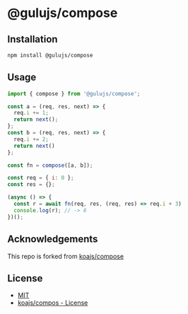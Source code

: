 # @gulujs/compose

## Installation

```sh
npm install @gulujs/compose
```

## Usage

```js
import { compose } from '@gulujs/compose';

const a = (req, res, next) => {
  req.i += 1;
  return next();
};
const b = (req, res, next) => {
  req.i += 2;
  return next()
};

const fn = compose([a, b]);

const req = { i: 0 };
const res = {};

(async () => {
  const r = await fn(req, res, (req, res) => req.i + 3)
  console.log(r); // -> 6
})();
```

## Acknowledgements

This repo is forked from [koajs/compose](https://github.com/koajs/compose)

## License

- [MIT](LICENSE)
- [koajs/compos - License](https://github.com/koajs/compose/blob/master/LICENSE)
